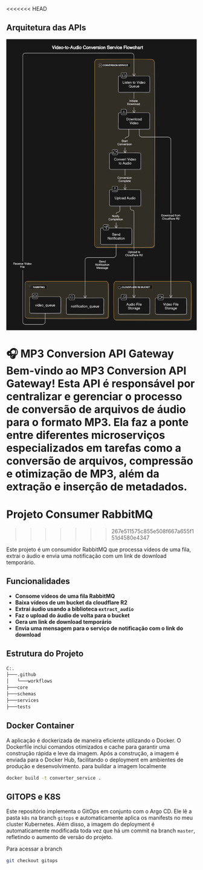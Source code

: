 <<<<<<< HEAD


## Arquitetura das APIs
![Architecture Diagram](docs/converter-arch.png)

🎧 MP3 Conversion API Gateway
Bem-vindo ao MP3 Conversion API Gateway! Esta API é responsável por centralizar e gerenciar o processo de conversão de arquivos de áudio para o formato MP3. Ela faz a ponte entre diferentes microserviços especializados em tarefas como a conversão de arquivos, compressão e otimização de MP3, além da extração e inserção de metadados.
=======
# Projeto Consumer RabbitMQ
>>>>>>> 267e511575c855e508f667a655f151d4580e4347

Este projeto é um consumidor RabbitMQ que processa vídeos de uma fila, extrai o áudio e envia uma notificação com um link de download temporário.

## Funcionalidades

- **Consome vídeos de uma fila RabbitMQ**
- **Baixa vídeos de um bucket da cloudflare R2**
- **Extrai áudio usando a biblioteca `extract_audio`**
- **Faz o upload do áudio de volta para o bucket**
- **Gera um link de download temporário**
- **Envia uma mensagem para o serviço de notificação com o link do download**

## Estrutura do Projeto
```bash
C:.
├───.github
│   └───workflows
├───core
├───schemas
├───services
├───tests
```

## Docker Container
A aplicação é dockerizada de maneira eficiente utilizando o Docker. O Dockerfile inclui comandos otimizados e cache para garantir uma construção rápida e leve da imagem. Após a construção, a imagem é enviada para o Docker Hub, facilitando o deployment em ambientes de produção e desenvolvimento.
para buildar a imagem localmente
```bash
docker build -t converter_service .
```

## GITOPS e K8S
Este repositório implementa o GitOps em conjunto com o Argo CD. Ele lê a pasta `k8s` na branch `gitops` e automaticamente aplica os manifests no meu cluster Kubernetes. Além disso, a imagem do deployment é automaticamente modificada toda vez que há um commit na branch `master`, refletindo o aumento de versão do projeto.

Para acessar a branch
```bash
git checkout gitops
```
